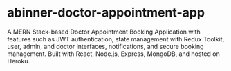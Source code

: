 # abinner-doctor-appointment-app
A MERN Stack-based Doctor Appointment Booking Application with features such as JWT authentication, state management with Redux Toolkit, user, admin, and doctor interfaces, notifications, and secure booking management. Built with React, Node.js, Express, MongoDB, and hosted on Heroku.
